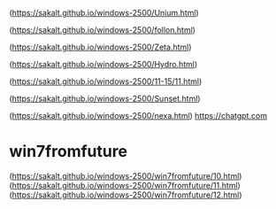(https://sakalt.github.io/windows-2500/Unium.html)

(https://sakalt.github.io/windows-2500/follon.html)

(https://sakalt.github.io/windows-2500/Zeta.html)

(https://sakalt.github.io/windows-2500/Hydro.html)

(https://sakalt.github.io/windows-2500/11-15/11.html)

(https://sakalt.github.io/windows-2500/Sunset.html)

(https://sakalt.github.io/windows-2500/nexa.html)
https://chatgpt.com
# win7fromfuture

(https://sakalt.github.io/windows-2500/win7fromfuture/10.html)(https://sakalt.github.io/windows-2500/win7fromfuture/11.html)(https://sakalt.github.io/windows-2500/win7fromfuture/12.html)
